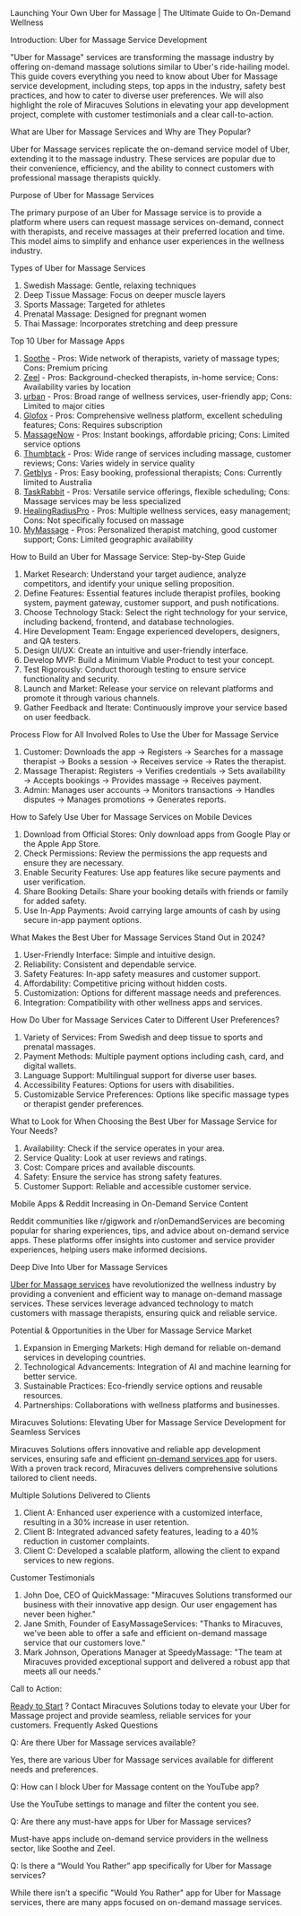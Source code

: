 Launching Your Own Uber for Massage | The Ultimate Guide to On-Demand Wellness

Introduction: Uber for Massage Service Development

"Uber for Massage" services are transforming the massage industry by offering on-demand massage solutions similar to Uber's ride-hailing model. This guide covers everything you need to know about Uber for Massage service development, including steps, top apps in the industry, safety best practices, and how to cater to diverse user preferences. We will also highlight the role of Miracuves Solutions in elevating your app development project, complete with customer testimonials and a clear call-to-action.

What are Uber for Massage Services and Why are They Popular?

Uber for Massage services replicate the on-demand service model of Uber, extending it to the massage industry. These services are popular due to their convenience, efficiency, and the ability to connect customers with professional massage therapists quickly.

Purpose of Uber for Massage Services

The primary purpose of an Uber for Massage service is to provide a platform where users can request massage services on-demand, connect with therapists, and receive massages at their preferred location and time. This model aims to simplify and enhance user experiences in the wellness industry.

Types of Uber for Massage Services

1. Swedish Massage: Gentle, relaxing techniques
2. Deep Tissue Massage: Focus on deeper muscle layers
3. Sports Massage: Targeted for athletes
4. Prenatal Massage: Designed for pregnant women
5. Thai Massage: Incorporates stretching and deep pressure

Top 10 Uber for Massage Apps

1. <a href="https://www.soothe.com"> Soothe</a>  - Pros: Wide network of therapists, variety of massage types; Cons: Premium pricing
2. <a href="https://www.zeel.com"> Zeel</a>  - Pros: Background-checked therapists, in-home service; Cons: Availability varies by location
3. <a href="https://www.urban.co"> urban</a>  - Pros: Broad range of wellness services, user-friendly app; Cons: Limited to major cities
4. <a href="https://www.glofox.com"> Glofox</a>  - Pros: Comprehensive wellness platform, excellent scheduling features; Cons: Requires subscription
5. <a href="https://www.massagenow.com"> MassageNow</a>  - Pros: Instant bookings, affordable pricing; Cons: Limited service options
6. <a href="https://www.thumbtack.com"> Thumbtack</a>  - Pros: Wide range of services including massage, customer reviews; Cons: Varies widely in service quality
7. <a href="https://www.getblys.com.au"> Getblys</a>  - Pros: Easy booking, professional therapists; Cons: Currently limited to Australia
8. <a href="https://www.taskrabbit.com"> TaskRabbit</a>  - Pros: Versatile service offerings, flexible scheduling; Cons: Massage services may be less specialized
9. <a href="https://www.healingradiuspro.com"> HealingRadiusPro</a>  - Pros: Multiple wellness services, easy management; Cons: Not specifically focused on massage
10. <a href="https://www.mymassageapp.com"> MyMassage</a>  - Pros: Personalized therapist matching, good customer support; Cons: Limited geographic availability

How to Build an Uber for Massage Service: Step-by-Step Guide

1. Market Research: Understand your target audience, analyze competitors, and identify your unique selling proposition.
2. Define Features: Essential features include therapist profiles, booking system, payment gateway, customer support, and push notifications.
3. Choose Technology Stack: Select the right technology for your service, including backend, frontend, and database technologies.
4. Hire Development Team: Engage experienced developers, designers, and QA testers.
5. Design UI/UX: Create an intuitive and user-friendly interface.
6. Develop MVP: Build a Minimum Viable Product to test your concept.
7. Test Rigorously: Conduct thorough testing to ensure service functionality and security.
8. Launch and Market: Release your service on relevant platforms and promote it through various channels.
9. Gather Feedback and Iterate: Continuously improve your service based on user feedback.

Process Flow for All Involved Roles to Use the Uber for Massage Service

1. Customer: Downloads the app → Registers → Searches for a massage therapist → Books a session → Receives service → Rates the therapist.
2. Massage Therapist: Registers → Verifies credentials → Sets availability → Accepts bookings → Provides massage → Receives payment.
3. Admin: Manages user accounts → Monitors transactions → Handles disputes → Manages promotions → Generates reports.

How to Safely Use Uber for Massage Services on Mobile Devices

1. Download from Official Stores: Only download apps from Google Play or the Apple App Store.
2. Check Permissions: Review the permissions the app requests and ensure they are necessary.
3. Enable Security Features: Use app features like secure payments and user verification.
4. Share Booking Details: Share your booking details with friends or family for added safety.
5. Use In-App Payments: Avoid carrying large amounts of cash by using secure in-app payment options.

What Makes the Best Uber for Massage Services Stand Out in 2024?

1. User-Friendly Interface: Simple and intuitive design.
2. Reliability: Consistent and dependable service.
3. Safety Features: In-app safety measures and customer support.
4. Affordability: Competitive pricing without hidden costs.
5. Customization: Options for different massage needs and preferences.
6. Integration: Compatibility with other wellness apps and services.

How Do Uber for Massage Services Cater to Different User Preferences?

1. Variety of Services: From Swedish and deep tissue to sports and prenatal massages.
2. Payment Methods: Multiple payment options including cash, card, and digital wallets.
3. Language Support: Multilingual support for diverse user bases.
4. Accessibility Features: Options for users with disabilities.
5. Customizable Service Preferences: Options like specific massage types or therapist gender preferences.

What to Look for When Choosing the Best Uber for Massage Service for Your Needs?

1. Availability: Check if the service operates in your area.
2. Service Quality: Look at user reviews and ratings.
3. Cost: Compare prices and available discounts.
4. Safety: Ensure the service has strong safety features.
5. Customer Support: Reliable and accessible customer service.

Mobile Apps & Reddit Increasing in On-Demand Service Content

Reddit communities like r/gigwork and r/onDemandServices are becoming popular for sharing experiences, tips, and advice about on-demand service apps. These platforms offer insights into customer and service provider experiences, helping users make informed decisions.

Deep Dive Into Uber for Massage Services

<a href="https://miracuves.com/solutions/uber-for-massage/"> Uber for Massage services</a>  have revolutionized the wellness industry by providing a convenient and efficient way to manage on-demand massage services. These services leverage advanced technology to match customers with massage therapists, ensuring quick and reliable service.

Potential & Opportunities in the Uber for Massage Service Market

1. Expansion in Emerging Markets: High demand for reliable on-demand services in developing countries.
2. Technological Advancements: Integration of AI and machine learning for better service.
3. Sustainable Practices: Eco-friendly service options and reusable resources.
4. Partnerships: Collaborations with wellness platforms and businesses.

Miracuves Solutions: Elevating Uber for Massage Service Development for Seamless Services

Miracuves Solutions offers innovative and reliable app development services, ensuring safe and efficient <a href="https://miracuves.com/solutions/uber-for-massage/"> on-demand services app</a> for users. With a proven track record, Miracuves delivers comprehensive solutions tailored to client needs.

Multiple Solutions Delivered to Clients

1. Client A: Enhanced user experience with a customized interface, resulting in a 30% increase in user retention.
2. Client B: Integrated advanced safety features, leading to a 40% reduction in customer complaints.
3. Client C: Developed a scalable platform, allowing the client to expand services to new regions.

Customer Testimonials

1. John Doe, CEO of QuickMassage: "Miracuves Solutions transformed our business with their innovative app design. Our user engagement has never been higher."
2. Jane Smith, Founder of EasyMassageServices: "Thanks to Miracuves, we've been able to offer a safe and efficient on-demand massage service that our customers love."
3. Mark Johnson, Operations Manager at SpeedyMassage: "The team at Miracuves provided exceptional support and delivered a robust app that meets all our needs."

Call to Action: 

<a href="https://miracuves.com/contact/"> Ready to Start</a>  ? Contact Miracuves Solutions today to elevate your Uber for Massage project and provide seamless, reliable services for your customers.
Frequently Asked Questions

Q: Are there Uber for Massage services available?

Yes, there are various Uber for Massage services available for different needs and preferences.

Q: How can I block Uber for Massage content on the YouTube app?

Use the YouTube settings to manage and filter the content you see.

Q: Are there any must-have apps for Uber for Massage services?

Must-have apps include on-demand service providers in the wellness sector, like Soothe and Zeel.

Q: Is there a “Would You Rather” app specifically for Uber for Massage services?

While there isn't a specific "Would You Rather" app for Uber for Massage services, there are many apps focused on on-demand massage services.
